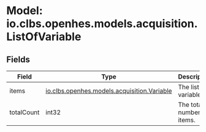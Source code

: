 # Model: io.clbs.openhes.models.acquisition.ListOfVariable

## Fields

| Field | Type | Description |
| --- | --- | --- |
| items | [io.clbs.openhes.models.acquisition.Variable](model-io-clbs-openhes-models-acquisition-variable.md) | The list of variables. |
| totalCount | int32 | The total number of items. |

